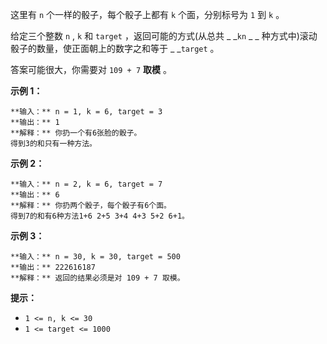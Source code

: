 这里有 `n` 个一样的骰子，每个骰子上都有 `k` 个面，分别标号为 `1` 到 `k` 。

给定三个整数 `n` ,  `k` 和 `target` ，返回可能的方式(从总共 _ _`kn` _ _
种方式中)滚动骰子的数量，使正面朝上的数字之和等于 _ _`target` 。

答案可能很大，你需要对 `109 + 7` **取模**  。



**示例 1：**

    
    
    **输入：** n = 1, k = 6, target = 3
    **输出：** 1
    **解释：** 你扔一个有6张脸的骰子。
    得到3的和只有一种方法。
    

**示例 2：**

    
    
    **输入：** n = 2, k = 6, target = 7
    **输出：** 6
    **解释：** 你扔两个骰子，每个骰子有6个面。
    得到7的和有6种方法1+6 2+5 3+4 4+3 5+2 6+1。
    

**示例 3：**

    
    
    **输入：** n = 30, k = 30, target = 500
    **输出：** 222616187
    **解释：** 返回的结果必须是对 109 + 7 取模。



**提示：**

  * `1 <= n, k <= 30`
  * `1 <= target <= 1000`


